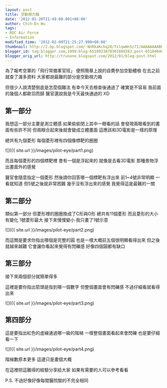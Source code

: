 ```yaml
---
layout: post
title: 空勤視力箱
date: '2012-01-20T21:49:00.001+08:00'
author: Chih-En Wu
tags:
- ROC Air Force
- Information
modified_time: '2012-02-09T21:25:27.990+08:00'
thumbnail: http://2.bp.blogspot.com/-NnRkaKchq28/TxlqwWn5z7I/AAAAAAAABDQ/VNct1IPvj9o/s72-c/part1.png
blogger_id: tag:blogger.com,1999:blog-6518933078301809282.post-6518404676222621564
blogger_orig_url: http://trunone.blogspot.com/2012/01/blog-post.html
---
```


為了報考空軍的「飛行常備軍官班」 便照簡章上說的自費參加空勤體檢
在去之前就查了滿多資料 大家都說最難的部分是空勤視力箱

但很少人說清楚倒底是怎麼個難法
有幸今天去檢查後通過了 確實是不容易
我前面的幾個人都歃羽而歸 醫官還說我是今天最快通過的 XD

第一部分
---------

我想這一部分主要是測立體感 如果偷偷閉上其中一眼看的話
會發現兩眼看到的畫面有些許不同
但兩眼合起來後就會變成立體畫面 這應該和3D電影是一樣的原理

總共有九個菱形 每個菱形裡有四個像標靶的圈圈

![]({{ site.url }}/images/pilot-eye/part1.png)

而且每個菱形的四個標靶裡 會有一個是浮起來的
就像是去看3D電影 那種景物浮出畫面外的感覺

醫官會隨意指定一個菱形 然後請你回答哪一個標靶有浮出來
前1~4號非常明顯 一看就知道 但5號之後就非常困難 幾乎沒有浮出來的感覺
我覺得這是最難的一關

第二部分
---------

類似第一部分 但菱形裡的圈圈換成了C形與O形 總共有11個菱形
而且菱形的大小有變化 1號菱形最大 接下來慢慢變小 我只畫了1號示意

![]({{ site.url }}/images/pilot-eye/part2.png)

而這關是要求你指出哪個是完整的圓 也是一樣大概前五個很明顯看得出來
但之後就越來越難 它會讓你看起來覺得有閃礫感 好像四個圓都有缺口

第三部分
--------

接下來兩個部分就簡單得多

這裡是要你指出箭頭是指到哪一個數字 但整個畫面會有閃礫感 不過仔細看就看得出來

![]({{ site.url }}/images/pilot-eye/part3.png)

第四部分
-------

這是要指出紅色的虛線通過哪一級的階梯 一樣整個畫面看起來會閃礫 也是要仔細看一下

![]({{ site.url }}/images/pilot-eye/part4.png)

階梯數原本更多 這邊只是畫個大概

在這裡把這難得的經驗分享給大家 如果有需要的人可以參考看看

P.S. 不過好像好像每間醫院驗的不完全相同

